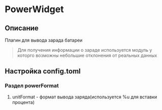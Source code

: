 # PowerWidget

## Описание

Плагин для вывода зарада батареи

> Для получения информации о зараде используется модуль у которго возможны небольшие отклонения от реальных данных

## Настройка config.toml

### Раздел powerFormat

1. unitFormat - формат вывода заряда(используется %u для вставки процента)

